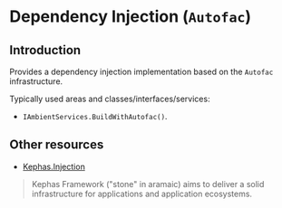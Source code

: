 ﻿# Dependency Injection (```Autofac```)

## Introduction
Provides a dependency injection implementation based on the ```Autofac``` infrastructure.

Typically used areas and classes/interfaces/services:
* ```IAmbientServices.BuildWithAutofac()```.

## Other resources

* [Kephas.Injection](https://www.nuget.org/packages/Kephas.Injection)


> Kephas Framework ("stone" in aramaic) aims to deliver a solid infrastructure for applications and application ecosystems.
